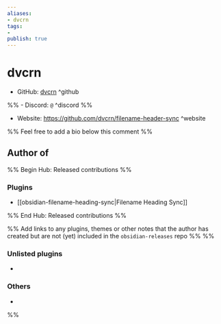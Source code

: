 ```yaml
---
aliases:
- dvcrn
tags: 
- 
publish: true
---
```


# dvcrn

- GitHub: [dvcrn](https://github.com/dvcrn/) ^github

%% - Discord: `@` ^discord %%

- Website: <https://github.com/dvcrn/filename-header-sync> ^website

<!-- - [[Publish sites|Publish site]]: ^publish -->

%% Feel free to add a bio below this comment %%


## Author of

%% Begin Hub: Released contributions %%
### Plugins
- [[obsidian-filename-heading-sync|Filename Heading Sync]]

%% End Hub: Released contributions %%

%% Add links to any plugins, themes or other notes that the author has created but are not (yet) included in the `obsidian-releases` repo %%
%%
### Unlisted plugins

- 

### Others

- 
%%

<!--
## Sponsor this author

- [[GitHub sponsors]]: [Sponsor @dvcrn on GitHub Sponsors](https://github.com/sponsors/dvcrn) ^github-sponsor
- [[Buy me a coffee]]: ^buy-me-a-coffee
- [[PayPal]]: ^paypal
- [[Patreon]]: ^patreon

-->

<!--
## Follow this author

- [[YouTube Channels|On YouTube]]: ^youtube
- Twitter: ^twitter
- ...
-->